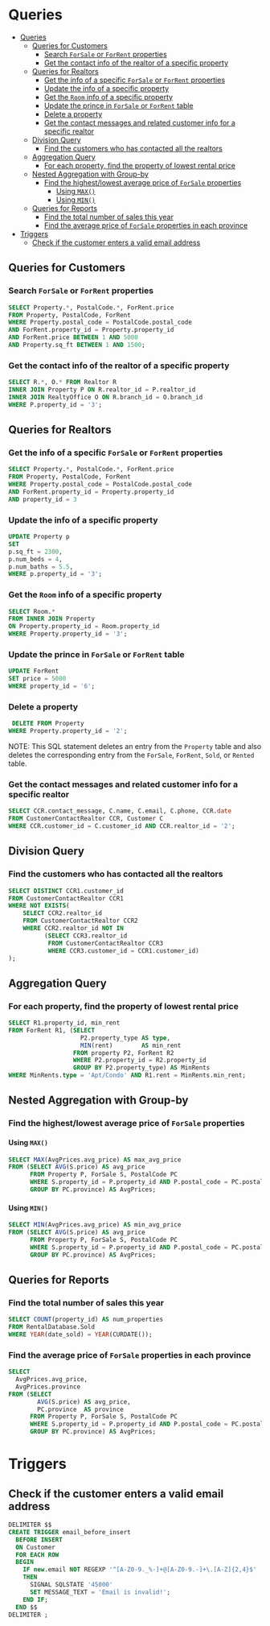 # Queries

- [Queries](#queries)
  - [Queries for Customers](#queries-for-customers)
    - [Search `ForSale` or `ForRent` properties](#search-forsale-or-forrent-properties)
    - [Get the contact info of the realtor of a specific property](#get-the-contact-info-of-the-realtor-of-a-specific-property)
  - [Queries for Realtors](#queries-for-realtors)
    - [Get the info of a specific `ForSale` or `ForRent` properties](#get-the-info-of-a-specific-forsale-or-forrent-properties)
    - [Update the info of a specific property](#update-the-info-of-a-specific-property)
    - [Get the `Room` info of a specific property](#get-the-room-info-of-a-specific-property)
    - [Update the prince in `ForSale` or `ForRent` table](#update-the-prince-in-forsale-or-forrent-table)
    - [Delete a property](#delete-a-property)
    - [Get the contact messages and related customer info for a specific realtor](#get-the-contact-messages-and-related-customer-info-for-a-specific-realtor)
  - [Division Query](#division-query)
    - [Find the customers who has contacted all the realtors](#find-the-customers-who-has-contacted-all-the-realtors)
  - [Aggregation Query](#aggregation-query)
    - [For each property, find the property of lowest rental price](#for-each-property-find-the-property-of-lowest-rental-price)
  - [Nested Aggregation with Group-by](#nested-aggregation-with-group-by)
    - [Find the highest/lowest average price of `ForSale` properties](#find-the-highestlowest-average-price-of-forsale-properties)
      - [Using `MAX()`](#using-max)
      - [Using `MIN()`](#using-min)
  - [Queries for Reports](#queries-for-reports)
    - [Find the total number of sales this year](#find-the-total-number-of-sales-this-year)
    - [Find the average price of `ForSale` properties in each province](#find-the-average-price-of-forsale-properties-in-each-province)
- [Triggers](#triggers)
  - [Check if the customer enters a valid email address](#check-if-the-customer-enters-a-valid-email-address)

## Queries for Customers

### Search `ForSale` or `ForRent` properties

```sql
SELECT Property.*, PostalCode.*, ForRent.price
FROM Property, PostalCode, ForRent
WHERE Property.postal_code = PostalCode.postal_code
AND ForRent.property_id = Property.property_id
AND ForRent.price BETWEEN 1 AND 5000
AND Property.sq_ft BETWEEN 1 AND 1500;
```

### Get the contact info of the realtor of a specific property

```sql
SELECT R.*, O.* FROM Realtor R
INNER JOIN Property P ON R.realtor_id = P.realtor_id
INNER JOIN RealtyOffice O ON R.branch_id = O.branch_id
WHERE P.property_id = '3';
```

## Queries for Realtors

### Get the info of a specific `ForSale` or `ForRent` properties

```sql
SELECT Property.*, PostalCode.*, ForRent.price
FROM Property, PostalCode, ForRent
WHERE Property.postal_code = PostalCode.postal_code
AND ForRent.property_id = Property.property_id
AND property_id = 3
```

### Update the info of a specific property

```sql
UPDATE Property p
SET
p.sq_ft = 2300,
p.num_beds = 4,
p.num_baths = 5.5,
WHERE p.property_id = '3';
```

### Get the `Room` info of a specific property

```sql
SELECT Room.*
FROM INNER JOIN Property
ON Property.property_id = Room.property_id
WHERE Property.property_id = '3';
```

### Update the prince in `ForSale` or `ForRent` table

```sql
UPDATE ForRent
SET price = 5000
WHERE property_id = '6';
```

### Delete a property

```sql
 DELETE FROM Property
WHERE Property.property_id = '2';
```

NOTE: This SQL statement deletes an entry from the `Property` table  and also deletes the corresponding entry from the `ForSale`, `ForRent`, `Sold`, or `Rented` table.

### Get the contact messages and related customer info for a specific realtor

```sql
SELECT CCR.contact_message, C.name, C.email, C.phone, CCR.date
FROM CustomerContactRealtor CCR, Customer C
WHERE CCR.customer_id = C.customer_id AND CCR.realtor_id = '2';
```

## Division Query

### Find the customers who has contacted all the realtors

```sql
SELECT DISTINCT CCR1.customer_id
FROM CustomerContactRealtor CCR1
WHERE NOT EXISTS(
    SELECT CCR2.realtor_id
    FROM CustomerContactRealtor CCR2
    WHERE CCR2.realtor_id NOT IN
          (SELECT CCR3.realtor_id
           FROM CustomerContactRealtor CCR3
           WHERE CCR3.customer_id = CCR1.customer_id)
);
```

## Aggregation Query

### For each property, find the property of lowest rental price

```sql
SELECT R1.property_id, min_rent
FROM ForRent R1, (SELECT
                    P2.property_type AS type,
                    MIN(rent)        AS min_rent
                  FROM property P2, ForRent R2
                  WHERE P2.property_id = R2.property_id
                  GROUP BY P2.property_type) AS MinRents
WHERE MinRents.type = 'Apt/Condo' AND R1.rent = MinRents.min_rent;
```

## Nested Aggregation with Group-by

### Find the highest/lowest average price of `ForSale` properties

#### Using `MAX()`

```sql
SELECT MAX(AvgPrices.avg_price) AS max_avg_price
FROM (SELECT AVG(S.price) AS avg_price
      FROM Property P, ForSale S, PostalCode PC
      WHERE S.property_id = P.property_id AND P.postal_code = PC.postal_code
      GROUP BY PC.province) AS AvgPrices;
```

#### Using `MIN()`

```sql
SELECT MIN(AvgPrices.avg_price) AS min_avg_price
FROM (SELECT AVG(S.price) AS avg_price
      FROM Property P, ForSale S, PostalCode PC
      WHERE S.property_id = P.property_id AND P.postal_code = PC.postal_code
      GROUP BY PC.province) AS AvgPrices;
```

## Queries for Reports

### Find the total number of sales this year

```sql
SELECT COUNT(property_id) AS num_properties
FROM RentalDatabase.Sold
WHERE YEAR(date_sold) = YEAR(CURDATE());
```

### Find the average price of `ForSale` properties in each province

```sql
SELECT
  AvgPrices.avg_price,
  AvgPrices.province
FROM (SELECT
        AVG(S.price) AS avg_price,
        PC.province  AS province
      FROM Property P, ForSale S, PostalCode PC
      WHERE S.property_id = P.property_id AND P.postal_code = PC.postal_code
      GROUP BY PC.province) AS AvgPrices;
```

# Triggers

## Check if the customer enters a valid email address

```sql
DELIMITER $$
CREATE TRIGGER email_before_insert
  BEFORE INSERT
  ON Customer
  FOR EACH ROW
  BEGIN
    IF new.email NOT REGEXP '^[A-Z0-9._%-]+@[A-Z0-9.-]+\.[A-Z]{2,4}$'
    THEN
      SIGNAL SQLSTATE '45000'
      SET MESSAGE_TEXT = 'Email is invalid!';
    END IF;
  END $$
DELIMITER ;

```
